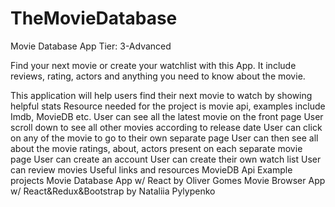 # TheMovieDatabase

Movie Database App
Tier: 3-Advanced

Find your next movie or create your watchlist with this App. It include reviews, rating, actors and anything you need to know about the movie.

This application will help users find their next movie to watch by showing helpful stats
Resource needed for the project is movie api, examples include Imdb, MovieDB etc.
 User can see all the latest movie on the front page
 User scroll down to see all other movies according to release date
 User can click on any of the movie to go to their own separate page
 User can then see all about the movie ratings, about, actors present on each separate movie page
 User can create an account
 User can create their own watch list
 User can review movies
Useful links and resources
MovieDB Api
Example projects
Movie Database App w/ React by Oliver Gomes Movie Browser App w/ React&Redux&Bootstrap by Nataliia Pylypenko
